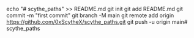 echo "# scythe_paths" >> README.md
git init
git add README.md
git commit -m "first commit"
git branch -M main
git remote add origin https://github.com/0xScytheX/scythe_paths.git
git push -u origin main# scythe_paths
